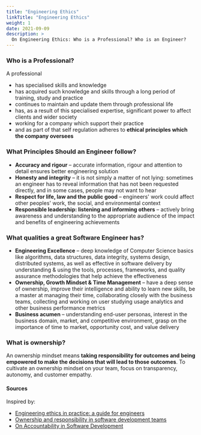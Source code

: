 ```yaml
---
title: "Engineering Ethics"
linkTitle: "Engineering Ethics"
weight: 1
date: 2021-09-09
description: >
  On Engineering Ethics: Who is a Professional? Who is an Engineer?
---
```


### Who is a Professional?

A professional
 * has specialised skills and knowledge 
 * has acquired such knowledge and skills through a long period of training, study and practice
 * continues to maintain and update them through professional life
 * has, as a result of this specialised expertise, significant power to affect clients and wider society
 * working for a company which support their practice
 * and as part of that self regulation adheres to **ethical principles which the company oversees**

### What Principles Should an Engineer follow?
 * **Accuracy and rigour** – accurate information, rigour and attention to detail ensures better engineering solution
 * **Honesty and integrity** – it is not simply a matter of not lying: sometimes an engineer has to reveal information that has not been requested directly, and in some cases, people may not want to hear
 * **Respect for life, law and the public good** – engineers' work could affect other peoples' work, the social, and environmental context
 * **Responsible leadership: listening and informing others** – actively bring awareness and understanding to the appropriate audience of the impact and benefits of engineering achievements

### What qualities a great Software Engineer has?
 * **Engineering Excellence** – deep knowledge of Computer Science basics like algorithms, data structures, data integrity, systems design, distributed systems, as well as effective in software delivery by understanding & using the tools, processes, frameworks, and quality assurance methodologies that help achieve the effectiveness
 * **Ownership, Growth Mindset & Time Management** – have a deep sense of ownership, improve their intelligence and ability to learn new skills, be a master at managing their time, collaborating closely with the business teams, collecting and working on user studying usage analytics and other business performance metrics
 * **Business acumen** – understanding end-user personas, interest in the business domain, market, and competitive environment, grasp on the importance of time to market, opportunity cost, and value delivery

### What is ownership?
An ownership mindset means **taking responsibility for outcomes and being empowered to make the decisions that will lead to those outcomes**. To cultivate an ownership mindset on your team, focus on transparency, autonomy, and customer empathy.

#### Sources
Inspired by:
 * [Engineering ethics in practice: a guide for engineers](https://www.raeng.org.uk/publications/other/engineering-ethics-in-practice-shorter)
 * [Ownership and responsibility in software development teams](https://www.linkedin.com/pulse/ownership-responsibility-software-development-teams-kaspar-lyngsie/)
 * [On Accountability in Software Development](https://franciscomt.medium.com/on-accountability-in-software-development-7e80cc6226aa)
